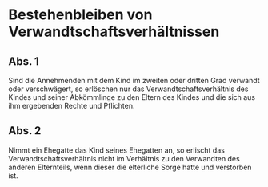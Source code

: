 # Bestehenbleiben von Verwandtschaftsverhältnissen



## Abs. 1

 Sind die Annehmenden mit dem Kind im zweiten oder dritten Grad verwandt oder verschwägert, so erlöschen nur das Verwandtschaftsverhältnis des Kindes und seiner Abkömmlinge zu den Eltern des Kindes und die sich aus ihm ergebenden Rechte und Pflichten.

## Abs. 2

 Nimmt ein Ehegatte das Kind seines Ehegatten an, so erlischt das Verwandtschaftsverhältnis nicht im Verhältnis zu den Verwandten des anderen Elternteils, wenn dieser die elterliche Sorge hatte und verstorben ist. 


